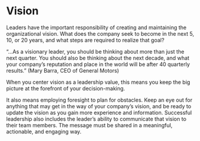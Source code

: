 # Vision

Leaders have the important responsibility of creating and maintaining the organizational vision. What does the company seek to become in the next 5, 10, or 20 years, and what steps are required to realize that goal?

“...As a visionary leader, you should be thinking about more than just the next quarter. You should also be thinking about the next decade, and what your company’s reputation and place in the world will be after 40 quarterly results.” (Mary Barra, CEO of General Motors)

When you center vision as a leadership value, this means you keep the big picture at the forefront of your decision-making.

It also means employing foresight to plan for obstacles. Keep an eye out for anything that may get in the way of your company’s vision, and be ready to update the vision as you gain more experience and information.
Successful leadership also includes the leader’s ability to communicate that vision to their team members. The message must be shared in a meaningful, actionable, and engaging way.
